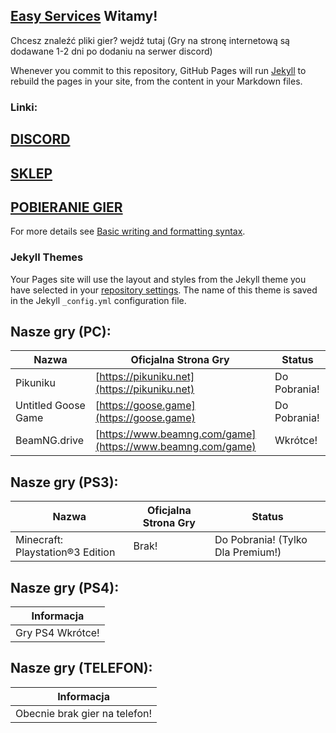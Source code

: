 ## [Easy Services](https://easyservices132.github.io/easyservices-website/) Witamy!

Chcesz znaleźć pliki gier? wejdź tutaj (Gry na stronę internetową są dodawane 1-2 dni po dodaniu na serwer discord)

Whenever you commit to this repository, GitHub Pages will run [Jekyll](https://jekyllrb.com/) to rebuild the pages in your site, from the content in your Markdown files.

### Linki:

## [DISCORD](https://discord.gg/5d8N2RXTbj)
## [SKLEP](https://easyservices.tebex.io/category/1952591)
## [POBIERANIE GIER](https://easyservices132.github.io/easyservices-website/download.html)

For more details see [Basic writing and formatting syntax](https://docs.github.com/en/github/writing-on-github/getting-started-with-writing-and-formatting-on-github/basic-writing-and-formatting-syntax).

### Jekyll Themes

Your Pages site will use the layout and styles from the Jekyll theme you have selected in your [repository settings](https://github.com/EasyServices132/easyservices-site/settings/pages). The name of this theme is saved in the Jekyll `_config.yml` configuration file.

## Nasze gry (PC):

| Nazwa     | Oficjalna Strona Gry     | Status     |   
| --------- | ------------------------ | ---------- |
| Pikuniku  | [https://pikuniku.net](https://pikuniku.net)   | Do Pobrania!   |
| Untitled Goose Game  | [https://goose.game](https://goose.game)   | Do Pobrania!   |
| BeamNG.drive  | [https://www.beamng.com/game](https://www.beamng.com/game)   | Wkrótce!   |

## Nasze gry (PS3):

| Nazwa     | Oficjalna Strona Gry     | Status     |   
| --------- | ------------------------ | ---------- |
| Minecraft: Playstation®3 Edition  | Brak!   | Do Pobrania! (Tylko Dla Premium!)   |

## Nasze gry (PS4):

| Informacja     |   
| --------- |
| Gry PS4 Wkrótce!  |

## Nasze gry (TELEFON):

| Informacja     |   
| --------- |
| Obecnie brak gier na telefon!  |
